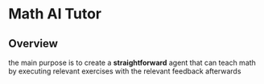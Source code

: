 # Math AI Tutor

## Overview

the main purpose is to create a **straightforward** agent that can teach math by executing relevant exercises with the relevant feedback afterwards 
